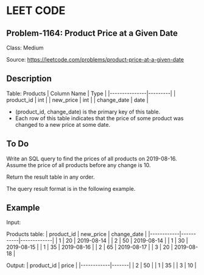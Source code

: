 # LEET CODE
## Problem-1164: Product Price at a Given Date
Class: Medium

Source: https://leetcode.com/problems/product-price-at-a-given-date

## Description
Table: Products
| Column Name   | Type    |
|---------------|---------|
| product_id    | int     |
| new_price     | int     |
| change_date   | date    |

- (product_id, change_date) is the primary key of this table.
- Each row of this table indicates that the price of some product was changed to a new price at some date.

## To Do
Write an SQL query to find the prices of all products on 2019-08-16. Assume the price of all products before any change is 10.

Return the result table in any order.

The query result format is in the following example.

## Example

Input: 

Products table:
| product_id | new_price | change_date |
|------------|-----------|-------------|
| 1          | 20        | 2019-08-14  |
| 2          | 50        | 2019-08-14  |
| 1          | 30        | 2019-08-15  |
| 1          | 35        | 2019-08-16  |
| 2          | 65        | 2019-08-17  |
| 3          | 20        | 2019-08-18  |

Output: 
| product_id | price |
|------------|-------|
| 2          | 50    |
| 1          | 35    |
| 3          | 10    |
